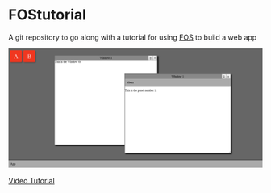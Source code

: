 # FOStutorial

A git repository to go along with a tutorial for using [FOS](https://github.com/victorqribeiro/fos) to build a web app

![screenshot](Screenshot_2020-05-01_16-44-49.png)

[Video Tutorial](https://www.youtube.com/watch?v=rddE1jKPgWk)
